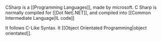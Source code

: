 CSharp is a [[Programming Languages]], made by microsoft. C Sharp is normally compiled for [[Dot Net|.NET]], and compiled into [[Common Intermediate Language|IL code]]

It follows C-Like Syntax.
It [[Object Orientated Programming|object orientated]].
